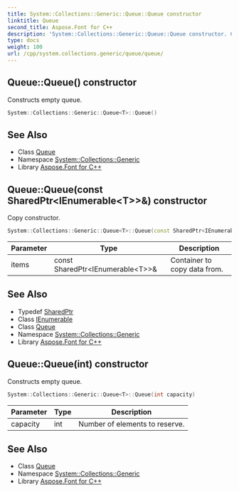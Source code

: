 ```yaml
---
title: System::Collections::Generic::Queue::Queue constructor
linktitle: Queue
second_title: Aspose.Font for C++
description: 'System::Collections::Generic::Queue::Queue constructor. Constructs empty queue in C++.'
type: docs
weight: 100
url: /cpp/system.collections.generic/queue/queue/
---
```

## Queue::Queue() constructor


Constructs empty queue.

```cpp
System::Collections::Generic::Queue<T>::Queue()
```

## See Also

* Class [Queue](../)
* Namespace [System::Collections::Generic](../../)
* Library [Aspose.Font for C++](../../../)
## Queue::Queue(const SharedPtr\<IEnumerable\<T\>\>\&) constructor


Copy constructor.

```cpp
System::Collections::Generic::Queue<T>::Queue(const SharedPtr<IEnumerable<T>> &items)
```


| Parameter | Type | Description |
| --- | --- | --- |
| items | const SharedPtr\<IEnumerable\<T\>\>\& | Container to copy data from. |

## See Also

* Typedef [SharedPtr](../../../system/sharedptr/)
* Class [IEnumerable](../../ienumerable/)
* Class [Queue](../)
* Namespace [System::Collections::Generic](../../)
* Library [Aspose.Font for C++](../../../)
## Queue::Queue(int) constructor


Constructs empty queue.

```cpp
System::Collections::Generic::Queue<T>::Queue(int capacity)
```


| Parameter | Type | Description |
| --- | --- | --- |
| capacity | int | Number of elements to reserve. |

## See Also

* Class [Queue](../)
* Namespace [System::Collections::Generic](../../)
* Library [Aspose.Font for C++](../../../)
